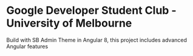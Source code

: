 # Google Developer Student Club - University of Melbourne

Build with SB Admin Theme in Angular 8, this project includes advanced Angular features
 

